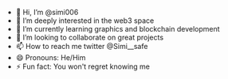 - 👋 Hi, I’m @simi006
- 👀 I’m deeply interested in the web3 space
- 🌱 I’m currently learning graphics and blockchain development
- 💞️ I’m looking to collaborate on great projects
- 📫 How to reach me twitter @Simi__safe
- 😄 Pronouns: He/Him
- ⚡ Fun fact: You won't regret knowing me

<!---
simi006/simi006 is a ✨ special ✨ repository because its `README.md` (this file) appears on your GitHub profile.
You can click the Preview link to take a look at your changes.
--->
